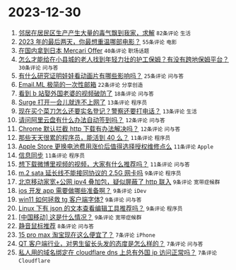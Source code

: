 # 2023-12-30

1. [邻居在居民区生产产生大量的毒气飘到我家，求解](https://www.v2ex.com/t/1004569) `82条评论` `生活`
1. [2023 年的最后两天，你最想重温哪部电影？](https://www.v2ex.com/t/1004586) `55条评论` `电影`
1. [在国内拿到日本 Mercari Offer](https://www.v2ex.com/t/1004606) `40条评论` `职场话题`
1. [怎么才能给在小县城的老人找到年轻力壮的护工保姆？有没有跨地保姆平台？](https://www.v2ex.com/t/1004563) `30条评论` `问与答`
1. [有什么研究证明娃娃看动画片有哪些影响吗？](https://www.v2ex.com/t/1004591) `25条评论` `问与答`
1. [Email.ML 极简的一次性邮箱](https://www.v2ex.com/t/1004577) `22条评论` `分享创造`
1. [看到 b 站娶外国老婆的视频破防了](https://www.v2ex.com/t/1004661) `18条评论` `问与答`
1. [Surge 打开一会儿就连不上网了](https://www.v2ex.com/t/1004642) `13条评论` `程序员`
1. [现在买个菜刀怎么还要实名登记？警察还要打电话？](https://www.v2ex.com/t/1004622) `13条评论` `生活`
1. [请问阿里云盘有什么办法自动签到吗？](https://www.v2ex.com/t/1004566) `12条评论` `问与答`
1. [Chrome 默认拦截 http 下载有办法解决吗？](https://www.v2ex.com/t/1004564) `12条评论` `问与答`
1. [那些天天很累的程序员，能活到 40 么？](https://www.v2ex.com/t/1004679) `11条评论` `程序员`
1. [Apple Store 更换电池费用涨价后值得选择授权维修点么](https://www.v2ex.com/t/1004625) `11条评论` `Apple`
1. [信息同步](https://www.v2ex.com/t/1004589) `11条评论` `程序员`
1. [想下载微博里视频的视频，大家有什么推荐吗？](https://www.v2ex.com/t/1004568) `11条评论` `问与答`
1. [m.2 sata 延长线不能接同协议的 2.5G 网卡吗](https://www.v2ex.com/t/1004651) `9条评论` `程序员`
1. [北京移动家宽+公网 ipv4 叠加包，疑似屏蔽了 http 联入](https://www.v2ex.com/t/1004646) `9条评论` `宽带症候群`
1. [ios 开发 app 需要做哪些准备啊？](https://www.v2ex.com/t/1004645) `9条评论` `iDev`
1. [win11 如何拯救 tg 客户端字体?](https://www.v2ex.com/t/1004610) `9条评论` `问与答`
1. [Linux 下有 json 的文本查看编辑工具推荐吗？](https://www.v2ex.com/t/1004597) `9条评论` `程序员`
1. [[中国移动] 这是什么情况？](https://www.v2ex.com/t/1004575) `9条评论` `宽带症候群`
1. [静音鼠标推荐](https://www.v2ex.com/t/1004592) `8条评论` `问与答`
1. [15 pro max 淘宝现在这么便宜了？](https://www.v2ex.com/t/1004641) `7条评论` `iPhone`
1. [QT 客户端行业，对男生留长头发的态度是怎么样的？](https://www.v2ex.com/t/1004626) `7条评论` `问与答`
1. [私人用的域名绑定在 cloudflare dns 上总有外国 ip 访问正常吗？](https://www.v2ex.com/t/1004608) `7条评论` `Cloudflare`
